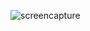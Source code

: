 ![screencapture](https://user-images.githubusercontent.com/82975802/143592647-4dcc0f47-c36d-413b-8f59-1d08968f55da.png)
